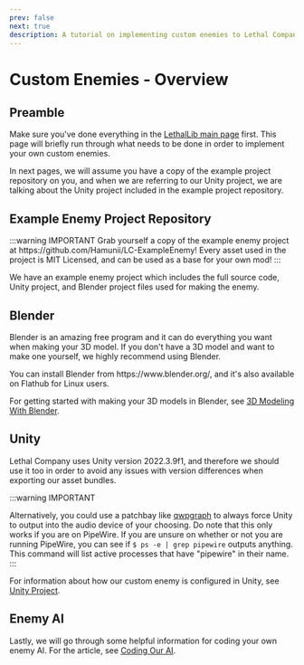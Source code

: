 ```yaml
---
prev: false
next: true
description: A tutorial on implementing custom enemies to Lethal Company.
---
```


# Custom Enemies - Overview

## Preamble

Make sure you've done everything in the [LethalLib main page](/dev/apis/lethallib) first. This page will briefly run through what needs to be done in order to implement your own custom enemies.

In next pages, we will assume you have a copy of the example project repository on you, and when we are referring to our Unity project, we are talking about the Unity project included in the example project repository.

## Example Enemy Project Repository

:::warning IMPORTANT
Grab yourself a copy of the example enemy project at https\://github.com/Hamunii/LC-ExampleEnemy! Every asset used in the project is MIT Licensed, and can be used as a base for your own mod!
:::

We have an example enemy project which includes the full source code, Unity project, and Blender project files used for making the enemy.

## Blender

Blender is an amazing free program and it can do everything you want when making your 3D model. If you don't have a 3D model and want to make one yourself, we highly recommend using Blender.

You can install Blender from https\://www\.blender.org/, and it's also available on Flathub for Linux users.

For getting started with making your 3D models in Blender, see [3D Modeling With Blender](./blender-resources.md).

## Unity

Lethal Company uses Unity version 2022.3.9f1, and therefore we should use it too in order to avoid any issues with version differences when exporting our asset bundles.

:::warning IMPORTANT

Alternatively, you could use a patchbay like [qwpgraph](https://flathub.org/apps/org.rncbc.qpwgraph) to always force Unity to output into the audio device of your choosing. Do note that this only works if you are on PipeWire. If you are unsure on whether or not you are running PipeWire, you can see if `$ ps -e | grep pipewire` outputs anything. This command will list active processes that have "pipewire" in their name.
:::

For information about how our custom enemy is configured in Unity, see [Unity Project](./unity-project.md).

## Enemy AI

Lastly, we will go through some helpful information for coding your own enemy AI. For the article, see [Coding Our AI](./coding-ai.md).
